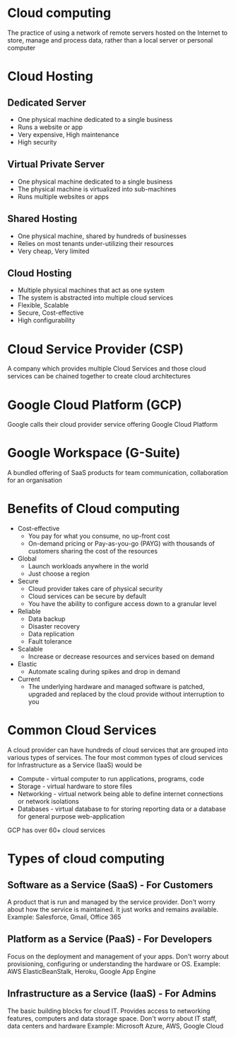 # Cloud computing
The practice of using a network of remote servers hosted on the Internet to store,
manage and process data, rather than a local server or personal computer

# Cloud Hosting

## Dedicated Server
- One physical machine dedicated to a single business
- Runs a website or app
- Very expensive, High maintenance
- High security
## Virtual Private Server
-  One physical machine dedicated to a single business
- The physical machine is virtualized into sub-machines
- Runs multiple websites or apps
## Shared Hosting
- One physical machine, shared by hundreds of businesses
- Relies on most tenants under-utilizing their resources
- Very cheap, Very limited
## Cloud Hosting
- Multiple physical machines that act as one system
- The system is abstracted into multiple cloud services
- Flexible, Scalable
- Secure, Cost-effective
- High configurability

# Cloud Service Provider (CSP)
A company which provides multiple Cloud Services and those cloud services can be chained
together to create cloud architectures

# Google Cloud Platform (GCP)
Google calls their cloud provider service offering Google Cloud Platform

# Google Workspace (G-Suite)
A bundled offering of SaaS products for team communication, collaboration for an
organisation

# Benefits of Cloud computing
- Cost-effective
  - You pay for what you consume, no up-front cost
  - On-demand pricing or Pay-as-you-go (PAYG) with thousands of customers sharing the 
  cost of the resources
- Global
  - Launch workloads anywhere in the world
  - Just choose a region
- Secure
  - Cloud provider takes care of physical security
  - Cloud services can be secure by default
  - You have the ability to configure access down to a granular level
- Reliable
  - Data backup
  - Disaster recovery
  - Data replication
  - Fault tolerance
- Scalable
  - Increase or decrease resources and services based on demand
- Elastic
  - Automate scaling during spikes and drop in demand
- Current
  - The underlying hardware and managed software is patched, upgraded and replaced
  by the cloud provide without interruption to you

# Common Cloud Services
A cloud provider can have hundreds of cloud services that are grouped into various types
of services. The four most common types of cloud services for Infrastructure as a 
Service (IaaS) would be
- Compute - virtual computer to run applications, programs, code
- Storage - virtual hardware to store files
- Networking - virtual network being able to define internet connections or network isolations
- Databases - virtual database to for storing reporting data or a database for general 
purpose web-application

GCP has over 60+ cloud services

# Types of cloud computing

## Software as a Service (SaaS) - For Customers
A product that is run and managed by the service provider.
Don't worry about how the service is maintained. It just works and remains available.
Example: Salesforce, Gmail, Office 365

## Platform as a Service (PaaS) - For Developers
Focus on the deployment and management of your apps.
Don't worry about provisioning, configuring or understanding the hardware or OS.
Example: AWS ElasticBeanStalk, Heroku, Google App Engine

## Infrastructure as a Service (IaaS) - For Admins
The basic building blocks for cloud IT. Provides access to networking features, computers
and data storage space.
Don't worry about IT staff, data centers and hardware
Example: Microsoft Azure, AWS, Google Cloud

